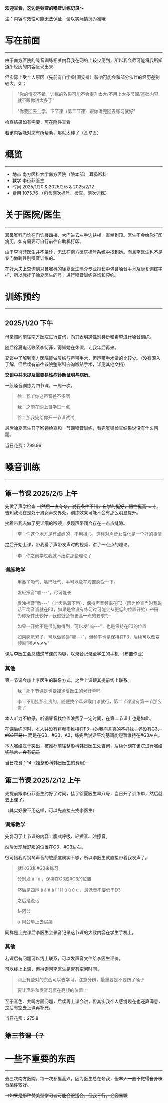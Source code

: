 **欢迎查看，这边是铃萱的嗓音训练记录～**

注：内容时效性可能无法保证，请以实际情况为准哦

# 写在前面

---

由于南方医院的嗓音训练相关内容我在网络上较少见到，所以我会尽可能将我所知道所经历的内容呈现出来

但实际上受个人原因（先前有自学/时间安排）影响可能会和部分伙伴的经历差别较大，如：

> "你的情况不错，训练的效果可能不会提升太大/不用上太多节课/基础内容就不跟你讲太多了"
>
> "你要回去上学，下节课（第二节课）跟你讲完回去练习就好"

检查结果如有需要，可在附件查看

若该内容能对您有所帮助，那就太棒了（≧∇≦）

# 概览

---

- 地点  南方医科大学南方医院（院本部） 耳鼻喉科
- 教学  李衍菲医生
- 时间  2025/1/20 & 2025/2/5 & 2025/2/12
- 费用  1075.76  （包含两次挂号、检查、两次训练）

# 关于医院/医生

---

耳鼻喉科门诊在门诊楼四楼，大门进去左手边扶梯一直坐到顶。医生不会给你打印病历，如有需要可自行前往自助机打印。

由于李衍菲医生并不坐诊，无法在南方医院挂号系统中找到她。而且李医生也不是专门做跨性别嗓音训练的。

在好大夫上查询到耳鼻喉科的徐夏医生简介专业擅长中包含嗓音手术及康复训练字样，所以我挂了徐夏医生的号，进行嗓音训练咨询和预约。

# 训练预约

---

## 2025/1/20 下午

母亲陪同前往南方医院进行咨询，向其表明跨性别身份和希望进行嗓音训练。

随后徐夏电话联系李衍菲，得知她在休假，让我年后再来。

交谈中了解到南方医院能做喉结与声带手术，但声带手术做的比较少。（没有深入了解，但后续有前往该院整形科咨询喉结手术，详见其他文档）

**交谈中并未提及需要易性症诊断证明与病历**。

一般嗓音训练为四节课，一周一次。

> 徐：我听你这声音差不多啊
>
> 我：之前在网上自学过一点
>
> 徐：那我先给你开一节课试试

最后徐夏医生开了喉镜检查和一节课嗓音训练，看完喉镜检查结果说没有什么问题。

当日花费：799.96

# 嗓音训练

---

## 第一节课  2025/2/5 上午

先做了声学检查 ~~（然后一直夸夸，说我条件不错，自学的挺好，悟性挺高……）~~，告知我现在是处于男女声交界处，训练效果可能不会有那么明显提升。

接着带我去做了更详细的喉镜，发现声带闭合存在一点点缝隙。

> 李：你这个地方是有点缝的，不用担心，这样对声音女性化是一个好的事情

之后开始上课，带我看了声带发声时的视频，讲了一点点的理论。

> 李：你之前学过我就不细讲那些理论了

### 训练教学

> 用鼻子吸气，嘴巴吐气，手可以放在腹部感受一下。
>
> 发轻擦音"嘘---"，尽可能长
>
> 发浊擦音"敷---"（上齿贴着下唇），保持声音频率在F3（因为检查当时我说话平均音调就在F3，如果是曾没有练习过可能会从更低的位置开始）~~（"因为你条件比较好，我这就会有更高一点的要求"）~~
>
> 如果一开始不是很能做得到，可以发"呜---"，也是保持在F3的位置
>
> 如果感觉累了，可以做颤唇"嘟---"，但频率也是保持在F3，后续可以改变频率"嘟⬈⬊⬈⬊"

课后李医生会总结这节课的内容，以录音记录至学生的手机 ~~（布置作业）~~

### 其他

第一节课会加上李医生的联系方式，之后上课跟其提前线上联系。

> 我：那下节课是也要挂徐夏医生的号开单吗
>
> 李：不用挂那么贵的，随便找个耳鼻喉门诊就行，第二节课没有第一节那么贵了

本人听力不敏感，听钢琴音找位置浪费了一定时间，在第二节课上也是如此。

在课后练习时，本人并没有将频率维持在F3 ~~（对我而言真的不好找，还没有G3、#G3容易）~~ 而是在G3、#G3、A3，练完后说话平均基调能短暂维持在#G3左右。

~~本人喉结过于突出，被推荐前往整形科韩日医生处咨询，后续计划在该院进行喉结切除术，会有记录~~

~~当日花费：14（挂整形科韩日医生的费用）~~



## 第二节课  2025/2/12 上午

先提前跟李衍菲医生约好了时间，挂了徐夏医生早八号，当日开了训练单，然后就去上课了。

（其实好像不用这样，可以先直接去找李医生）

### 训练教学

先复习了上节课的内容：腹式呼吸、轻擦音、浊擦音。

然后发现我舒服的位置在G3、#G3左右。

很可惜我对钢琴声音的敏感度属实不够，所以李医生就直接带着我发声了。

> 就以G3和#G3来练习
>
> 分别发 ā  ī  ū ，保持在G3或#G3的位置
>
> 然后是四声 ā á ǎ à  ī í ǐ ì  ū ú ǔ ù ，最低音不要低于D3
>
> 之后是说话
>
> ā-阿公
>
> ā-阿公早上去买菜

同样是上完课后李医生会录音记录这节课的大致内容在学生手机上。

### 其他

若课后有问题可以线上联系，可以发声音文件给李医生评价。

可以线上上课，但得询问李医生是否有空闲时间。

> 网上有些对的东西可以去学习，注意分辨，最重要是不要伤了嗓子
>
> 要让声带和发音习惯在高频的位置上

至于音色、共鸣方面问题，后续再上课会讲，但其实我个人感觉现在也还算满意，之后有空去上课再补充。

当日花费：275.8

## ~~第三节课（？~~



# 一些不重要的东西

---

去三次南方医院，每一次都挺高兴，因为医生总在夸我，~~但本人一直不觉得自身嗓音条件较好。~~

~~（如果是那种赞美型学习者可能会很适合，但我不行，会容易飘~~

